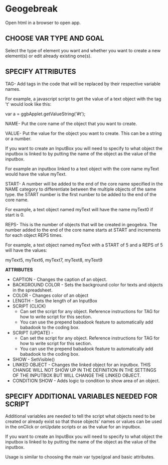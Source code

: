 # Geogebreak
Open html in a browser to open app.

## __CHOOSE VAR TYPE AND GOAL__

Select the type of element you want and whether you want to create a new element(s) or edit already existing one(s).

## __SPECIFY ATTRIBUTES__

TAG-
  Add tags in the code that will be replaced by their respective variable names. 

  For example, a javascript script to get the value of a text object with the tag 't' would look like this:

  var a = ggbApplet.getValueString('#t');

NAME-
  Put the core name of the object that you want to create.

VALUE-
  Put the value for the object you want to create. This can be a string or a number.

  If you want to create an InputBox you will need to specify to what object the inputbox is linked to by putting the name of the object as the value of the inputbox.

  For example an inputbox linked to a text object with the core name myText would have the value myText.

START-
  A number will be added to the end of the core name specified in the NAME category to differentiate between the multiple objects of the same type. the START number is the first number to be added to the end of the core name. 

  For example, a text object named myText will have the name myText0 if start is 0.

REPS-
  This is the number of objects that will be created in geogebra. The number added to the end of the core name starts at START and increments for each object REPS times. 

  For example, a text object named myText with a START of 5 and a REPS of 5 will have the values:

  myText5, myText6, myText7, myText8, myText9

__ATTRIBUTES__

  - CAPTION - Changes the caption of an object.
  - BACKGROUND COLOR - Sets the background color for texts and objects in the spreadsheet.
  - COLOR - Changes color of an object
  - LENGTH - Sets the length of an InputBox
  - SCRIPT (CLICK)
      - Can set the script for any object. Reference instructions for TAG for how to write script for this section.
      - You can use the prepend babadook feature to automatically add babadook to the coding box.
  - SCRIPT (UPDATE) - 
      - Can set the script for any object. Reference instructions for TAG for how to write script for this section.
      - You can use the prepend babadook feature to automatically add babadook to the coding box.
  - SHOW - SetVisible()
  - LINKED OBJECT - Changes the linked object for an inputbox. THIS CHANGE WILL NOT SHOW UP IN THE DEFINITION IN THE SETTINGS OF THE INPUTBOX BUT WILL CHANGE THE LINKED OBJECT.
  - CONDITION SHOW - Adds logic to condition to show area of an object.

## __SPECIFY ADDITIONAL VARIABLES NEEDED FOR SCRIPT__

Additional variables are needed to tell the script what objects need to be created or already exist so that those objects' names or values can be used in the onClick or onUpdate scripts or as the value for an inputbox.

If you want to create an InputBox you will need to specify to what object the inputbox is linked to by putting the name of the object as the value of the inputbox.

Usage is similar to choosing the main var type/goal and basic attributes.

